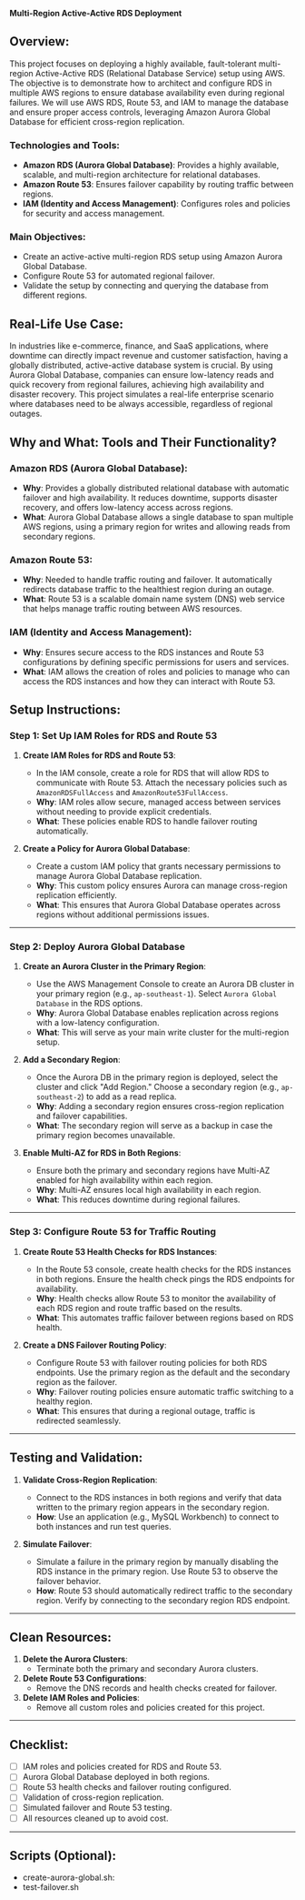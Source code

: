 **Multi-Region Active-Active RDS Deployment**

## Overview:
This project focuses on deploying a highly available, fault-tolerant multi-region Active-Active RDS (Relational Database Service) setup using AWS. The objective is to demonstrate how to architect and configure RDS in multiple AWS regions to ensure database availability even during regional failures. We will use AWS RDS, Route 53, and IAM to manage the database and ensure proper access controls, leveraging Amazon Aurora Global Database for efficient cross-region replication.

### Technologies and Tools:
- **Amazon RDS (Aurora Global Database)**: Provides a highly available, scalable, and multi-region architecture for relational databases.
- **Amazon Route 53**: Ensures failover capability by routing traffic between regions.
- **IAM (Identity and Access Management)**: Configures roles and policies for security and access management.
  
### Main Objectives:
- Create an active-active multi-region RDS setup using Amazon Aurora Global Database.
- Configure Route 53 for automated regional failover.
- Validate the setup by connecting and querying the database from different regions.

## Real-Life Use Case:
In industries like e-commerce, finance, and SaaS applications, where downtime can directly impact revenue and customer satisfaction, having a globally distributed, active-active database system is crucial. By using Aurora Global Database, companies can ensure low-latency reads and quick recovery from regional failures, achieving high availability and disaster recovery. This project simulates a real-life enterprise scenario where databases need to be always accessible, regardless of regional outages.

## Why and What: Tools and Their Functionality?

### Amazon RDS (Aurora Global Database):
- **Why**: Provides a globally distributed relational database with automatic failover and high availability. It reduces downtime, supports disaster recovery, and offers low-latency access across regions.
- **What**: Aurora Global Database allows a single database to span multiple AWS regions, using a primary region for writes and allowing reads from secondary regions.

### Amazon Route 53:
- **Why**: Needed to handle traffic routing and failover. It automatically redirects database traffic to the healthiest region during an outage.
- **What**: Route 53 is a scalable domain name system (DNS) web service that helps manage traffic routing between AWS resources.

### IAM (Identity and Access Management):
- **Why**: Ensures secure access to the RDS instances and Route 53 configurations by defining specific permissions for users and services.
- **What**: IAM allows the creation of roles and policies to manage who can access the RDS instances and how they can interact with Route 53.

## Setup Instructions:

### **Step 1: Set Up IAM Roles for RDS and Route 53**

1. **Create IAM Roles for RDS and Route 53**:  
   - In the IAM console, create a role for RDS that will allow RDS to communicate with Route 53. Attach the necessary policies such as `AmazonRDSFullAccess` and `AmazonRoute53FullAccess`.
   - **Why**: IAM roles allow secure, managed access between services without needing to provide explicit credentials.
   - **What**: These policies enable RDS to handle failover routing automatically.

2. **Create a Policy for Aurora Global Database**:  
   - Create a custom IAM policy that grants necessary permissions to manage Aurora Global Database replication.
   - **Why**: This custom policy ensures Aurora can manage cross-region replication efficiently.
   - **What**: This ensures that Aurora Global Database operates across regions without additional permissions issues.

---

### **Step 2: Deploy Aurora Global Database**

1. **Create an Aurora Cluster in the Primary Region**:  
   - Use the AWS Management Console to create an Aurora DB cluster in your primary region (e.g., `ap-southeast-1`). Select `Aurora Global Database` in the RDS options.
   - **Why**: Aurora Global Database enables replication across regions with a low-latency configuration.
   - **What**: This will serve as your main write cluster for the multi-region setup.

2. **Add a Secondary Region**:  
   - Once the Aurora DB in the primary region is deployed, select the cluster and click "Add Region." Choose a secondary region (e.g., `ap-southeast-2`) to add as a read replica.
   - **Why**: Adding a secondary region ensures cross-region replication and failover capabilities.
   - **What**: The secondary region will serve as a backup in case the primary region becomes unavailable.

3. **Enable Multi-AZ for RDS in Both Regions**:  
   - Ensure both the primary and secondary regions have Multi-AZ enabled for high availability within each region.
   - **Why**: Multi-AZ ensures local high availability in each region.
   - **What**: This reduces downtime during regional failures.

---

### **Step 3: Configure Route 53 for Traffic Routing**

1. **Create Route 53 Health Checks for RDS Instances**:  
   - In the Route 53 console, create health checks for the RDS instances in both regions. Ensure the health check pings the RDS endpoints for availability.
   - **Why**: Health checks allow Route 53 to monitor the availability of each RDS region and route traffic based on the results.
   - **What**: This automates traffic failover between regions based on RDS health.

2. **Create a DNS Failover Routing Policy**:  
   - Configure Route 53 with failover routing policies for both RDS endpoints. Use the primary region as the default and the secondary region as the failover.
   - **Why**: Failover routing policies ensure automatic traffic switching to a healthy region.
   - **What**: This ensures that during a regional outage, traffic is redirected seamlessly.

---

## Testing and Validation:

1. **Validate Cross-Region Replication**:  
   - Connect to the RDS instances in both regions and verify that data written to the primary region appears in the secondary region.
   - **How**: Use an application (e.g., MySQL Workbench) to connect to both instances and run test queries.

2. **Simulate Failover**:  
   - Simulate a failure in the primary region by manually disabling the RDS instance in the primary region. Use Route 53 to observe the failover behavior.
   - **How**: Route 53 should automatically redirect traffic to the secondary region. Verify by connecting to the secondary region RDS endpoint.

---

## Clean Resources:
1. **Delete the Aurora Clusters**:  
   - Terminate both the primary and secondary Aurora clusters.
2. **Delete Route 53 Configurations**:  
   - Remove the DNS records and health checks created for failover.
3. **Delete IAM Roles and Policies**:  
   - Remove all custom roles and policies created for this project.

---

## Checklist:
- [ ] IAM roles and policies created for RDS and Route 53.
- [ ] Aurora Global Database deployed in both regions.
- [ ] Route 53 health checks and failover routing configured.
- [ ] Validation of cross-region replication.
- [ ] Simulated failover and Route 53 testing.
- [ ] All resources cleaned up to avoid cost.

---

## Scripts (Optional):
- create-aurora-global.sh:
- test-failover.sh

